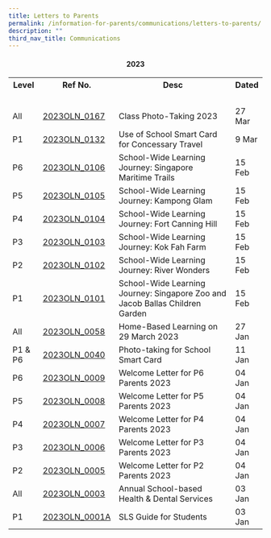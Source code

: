 ```yaml
---
title: Letters to Parents
permalink: /information-for-parents/communications/letters-to-parents/
description: ""
third_nav_title: Communications
---
```

<h4 style="text-align: center;"><strong>2023</strong></h4>
<table class="iveo_table ives_tab_1 ive_eobj_left">
<tbody>
<tr>
<th style="width:12%">Level</th>
<th style="width:25%">Ref No.</th>
<th style="width:50%">Desc</th>
<th>Dated</th>
</tr>
<tr>
<td>&nbsp;</td>
<td>&nbsp;</td>
<td>&nbsp;</td>
<td>&nbsp;</td>
</tr>
<tr>
<td>All</td>
<td><a href="/files/PGLetters/2023OLN_0167 - Class Photo-Taking 2023 (2).pdf" target="_blank" rel="noopener">2023OLN_0167</a></td>
<td>Class Photo-Taking 2023</td>
<td>27 Mar</td>
</tr>
<tr>
<td>P1</td>
<td><a href="/files/PGLetters/2023OLN_0132 - Use of Sch Smart Card for Concessionary Travel (P1) (2).pdf" target="_blank" rel="noopener">2023OLN_0132</a></td>
<td>Use of School Smart Card for Concessary Travel</td>
<td>9 Mar</td>
</tr>
<tr>
<td>P6</td>
<td><a href="/files/PGLetters/2023OLN_0106 - SWLJ - Primary 6 Singapore Maritime Trails.pdf" target="_blank" rel="noopener">2023OLN_0106</a></td>
<td>School-Wide Learning Journey: Singapore Maritime Trails</td>
<td>15 Feb</td>
</tr>
<tr>
<td>P5</td>
<td><a href="/files/PGLetters/2023OLN_0105 - SWLJ - Primary 5 Kampong Glam.pdf" target="_blank" rel="noopener">2023OLN_0105</a></td>
<td>School-Wide Learning Journey: Kampong Glam</td>
<td>15 Feb</td>
</tr>
<tr>
<td>P4</td>
<td><a href="/files/PGLetters/2023OLN_0104 - SWLJ - Primary 4 Fort Canning Hill.pdf" target="_blank" rel="noopener">2023OLN_0104</a></td>
<td>School-Wide Learning Journey: Fort Canning Hill</td>
<td>15 Feb</td>
</tr>
<tr>
<td>P3</td>
<td><a href="/files/PGLetters/2023OLN_0103 - SWLJ - Primary 3 Kok Fah Farm.pdf" target="_blank" rel="noopener">2023OLN_0103</a></td>
<td>School-Wide Learning Journey: Kok Fah Farm</td>
<td>15 Feb</td>
</tr>
<tr>
<td>P2</td>
<td><a href="/files/PGLetters/2023OLN_0102 - SWLJ - Primary 2 River Wonders (1).pdf" target="_blank" rel="noopener">2023OLN_0102</a></td>
<td>School-Wide Learning Journey: River Wonders</td>
<td>15 Feb</td>
</tr>	
<tr>
<td>P1</td>
<td><a href="/files/PGLetters/2023OLN_0101 - SWLJ - P1 The Singapore Zoo and JBCG (2).pdf" target="_blank" rel="noopener">2023OLN_0101</a></td>
<td>School-Wide Learning Journey: Singapore Zoo and Jacob Ballas Children Garden</td>
<td>15 Feb</td>
</tr>	
<tr>
<td>All</td>
<td><a href="/files/PGLetters/2023OLN_0058 - HBL 2023 on 29 March 2023.pdf" target="_blank" rel="noopener">2023OLN_0058</a></td>
<td>Home-Based Learning on 29 March 2023</td>
<td>27 Jan</td>
</tr>	
<tr>
<td>P1 & P6</td>
<td><a href="/files/PGLetters/2023OLN_0040 - Photo-taking for School Smart Card.pdf" target="_blank" rel="noopener">2023OLN_0040</a></td>
<td>Photo-taking for School Smart Card</td>
<td>11 Jan</td>
</tr>	
	<tr>
<td>P6</td>
<td><a href="/files/PGLetters/2023OLN_0009 - Welcome Letter for P6 Parents 2023.pdf" target="_blank" rel="noopener">2023OLN_0009</a></td>
<td>Welcome Letter for P6 Parents 2023</td>
<td>04 Jan</td>
</tr>
<tr>
<td>P5</td>
<td><a href="/files/PGLetters/2023OLN_0008 - Welcome Letter for P5 Parents 2023.pdf" target="_blank" rel="noopener">2023OLN_0008</a></td>
<td>Welcome Letter for P5 Parents 2023</td>
<td>04 Jan</td>
</tr>
	<tr>
<td>P4</td>
<td><a href="/files/PGLetters/2023OLN_0007 - Welcome Letter for P4 Parents 2023.pdf" target="_blank" rel="noopener">2023OLN_0007</a></td>
<td>Welcome Letter for P4 Parents 2023</td>
<td>04 Jan</td>
</tr>
<tr>
<td>P3</td>
<td><a href="/files/PGLetters/2023OLN_0006 - Welcome Letter for P3 Parents 2023.pdf" target="_blank" rel="noopener">2023OLN_0006</a></td>
<td>Welcome Letter for P3 Parents 2023</td>
<td>04 Jan</td>
</tr>
<tr>
<td>P2</td>
<td><a href="/files/PGLetters/2023OLN_0005 - Welcome Letter for P2 Parents 2023.pdf" target="_blank" rel="noopener">2023OLN_0005</a></td>
<td>Welcome Letter for P2 Parents 2023</td>
<td>04 Jan</td>
</tr>
<tr>
<td>All</td>
<td><a href="/files/PGLetters/2023OLN_0003 - Annual School-based Health & Dental Services.pdf" target="_blank" rel="noopener">2023OLN_0003</a></td>
<td>Annual School-based Health & Dental Services</td>
<td>03 Jan</td>
</tr>
	<tr>
<td>P1</td>
<td><a href="/files/PGLetters/2023OLN_0001A - SLS ANNEX A & B.pdf" target="_blank" rel="noopener">2023OLN_0001A</a></td>
<td>SLS Guide for Students</td>
<td>03 Jan</td>
</tr>
	</tbody>
	</table>